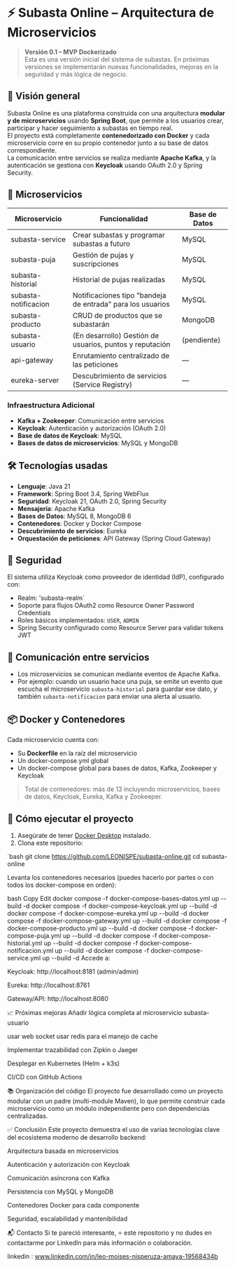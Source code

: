 # ⚡ Subasta Online – Arquitectura de Microservicios

> **Versión 0.1 – MVP Dockerizado**  
> Esta es una versión inicial del sistema de subastas. En próximas versiones se implementarán nuevas funcionalidades, mejoras en la seguridad y más lógica de negocio.

## 🚀 Visión general

Subasta Online es una plataforma construida con una arquitectura **modular y de microservicios** usando **Spring Boot**, que permite a los usuarios crear, participar y hacer seguimiento a subastas en tiempo real.  
El proyecto está completamente **contenedorizado con Docker** y cada microservicio corre en su propio contenedor junto a su base de datos correspondiente.  
La comunicación entre servicios se realiza mediante **Apache Kafka**, y la autenticación se gestiona con **Keycloak** usando OAuth 2.0 y Spring Security.

## 🧩 Microservicios

| Microservicio           | Funcionalidad                                                                 | Base de Datos |
|-------------------------|------------------------------------------------------------------------------|---------------|
| subasta-service         | Crear subastas y programar subastas a futuro                                | MySQL         |
| subasta-puja            | Gestión de pujas y suscripciones                                             | MySQL         |
| subasta-historial       | Historial de pujas realizadas                                                | MySQL         |
| subasta-notificacion    | Notificaciones tipo "bandeja de entrada" para los usuarios                   | MySQL         |
| subasta-producto        | CRUD de productos que se subastarán                                          | MongoDB       |
| subasta-usuario         | (En desarrollo) Gestión de usuarios, puntos y reputación                     | (pendiente)   |
| api-gateway             | Enrutamiento centralizado de las peticiones                                  | —             |
| eureka-server           | Descubrimiento de servicios (Service Registry)                               | —             |

### Infraestructura Adicional

- **Kafka + Zookeeper**: Comunicación entre servicios
- **Keycloak**: Autenticación y autorización (OAuth 2.0)
- **Base de datos de Keycloak**: MySQL
- **Bases de datos de microservicios**: MySQL y MongoDB

## 🛠️ Tecnologías usadas

- **Lenguaje**: Java 21
- **Framework**: Spring Boot 3.4, Spring WebFlux
- **Seguridad**: Keycloak 21, OAuth 2.0, Spring Security
- **Mensajería**: Apache Kafka
- **Bases de Datos**: MySQL 8, MongoDB 6
- **Contenedores**: Docker y Docker Compose
- **Descubrimiento de servicios**: Eureka
- **Orquestación de peticiones**: API Gateway (Spring Cloud Gateway)

## 🔐 Seguridad

El sistema utiliza Keycloak como proveedor de identidad (IdP), configurado con:

- Realm: 'subasta-realm`
- Soporte para flujos OAuth2 como Resource Owner Password Credentials
- Roles básicos implementados: `USER`, `ADMIN`
- Spring Security configurado como Resource Server para validar tokens JWT

## 🔄 Comunicación entre servicios

- Los microservicios se comunican mediante eventos de Apache Kafka.
- Por ejemplo: cuando un usuario hace una puja, se emite un evento que escucha el microservicio `subasta-historial` para guardar ese dato, y también `subasta-notificacion` para enviar una alerta al usuario.

## 📦 Docker y Contenedores

Cada microservicio cuenta con:

- Su **Dockerfile** en la raíz del microservicio
- Un docker-compose.yml  global  
- Un docker-compose global para bases de datos, Kafka, Zookeeper y Keycloak

> Total de contenedores: más de 13 incluyendo microservicios, bases de datos, Keycloak, Eureka, Kafka y Zookeeper.

## 🔧 Cómo ejecutar el proyecto

1. Asegúrate de tener [Docker Desktop](https://www.docker.com/products/docker-desktop/) instalado.
2. Clona este repositorio:

`bash
git clone https://github.com/LEONISPE/subasta-online.git
cd subasta-online

Levanta los contenedores necesarios (puedes hacerlo por partes o con todos los docker-compose en orden):

bash
Copy
Edit
docker compose -f docker-compose-bases-datos.yml up --build -d
docker compose -f docker-compose-keycloak.yml up --build -d
docker compose -f docker-compose-eureka.yml up --build -d
docker compose -f docker-compose-gateway.yml up --build -d
docker compose -f docker-compose-producto.yml up --build -d
docker compose -f docker-compose-puja.yml up --build -d
docker compose -f docker-compose-historial.yml up --build -d
docker compose -f docker-compose-notificacion.yml up --build -d
docker compose -f docker-compose-service.yml up --build -d
Accede a:

Keycloak: http://localhost:8181 (admin/admin)

Eureka: http://localhost:8761

Gateway/API: http://localhost:8080

📈 Próximas mejoras
Añadir lógica completa al microservicio subasta-usuario

usar web socket 
usar redis para el manejo de cache 

Implementar trazabilidad con Zipkin o Jaeger

Desplegar en Kubernetes (Helm + k3s)

CI/CD con GitHub Actions

📚 Organización del código
El proyecto fue desarrollado como un proyecto modular con un padre (multi-module Maven), lo que permite construir cada microservicio como un módulo independiente pero con dependencias centralizadas.

✅ Conclusión
Este proyecto demuestra el uso de varias tecnologías clave del ecosistema moderno de desarrollo backend:

Arquitectura basada en microservicios

Autenticación y autorización con Keycloak

Comunicación asíncrona con Kafka

Persistencia con MySQL y MongoDB

Contenedores Docker para cada componente

Seguridad, escalabilidad y mantenibilidad

📬 Contacto
Si te pareció interesante, ⭐ este repositorio y no dudes en contactarme por LinkedIn para más información o colaboración.

linkedin : www.linkedin.com/in/leo-moises-nisperuza-amaya-19568434b

